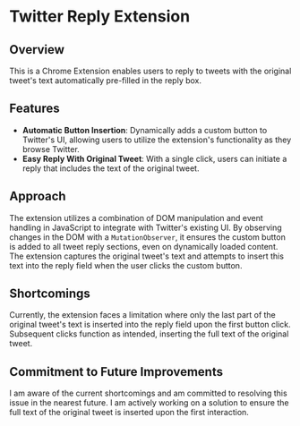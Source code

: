 # Twitter Reply Extension

## Overview

This is a Chrome Extension enables users to reply to tweets with the original tweet's text automatically pre-filled in the reply box.

## Features

- **Automatic Button Insertion**: Dynamically adds a custom button to Twitter's UI, allowing users to utilize the extension's functionality as they browse Twitter.
- **Easy Reply With Original Tweet**: With a single click, users can initiate a reply that includes the text of the original tweet.

## Approach

The extension utilizes a combination of DOM manipulation and event handling in JavaScript to integrate with Twitter's existing UI. By observing changes in the DOM with a `MutationObserver`, it ensures the custom button is added to all tweet reply sections, even on dynamically loaded content. The extension captures the original tweet's text and attempts to insert this text into the reply field when the user clicks the custom button.

## Shortcomings

Currently, the extension faces a limitation where only the last part of the original tweet's text is inserted into the reply field upon the first button click. Subsequent clicks function as intended, inserting the full text of the original tweet.

## Commitment to Future Improvements

I am aware of the current shortcomings and am committed to resolving this issue in the nearest future. I am actively working on a solution to ensure the full text of the original tweet is inserted upon the first interaction.
